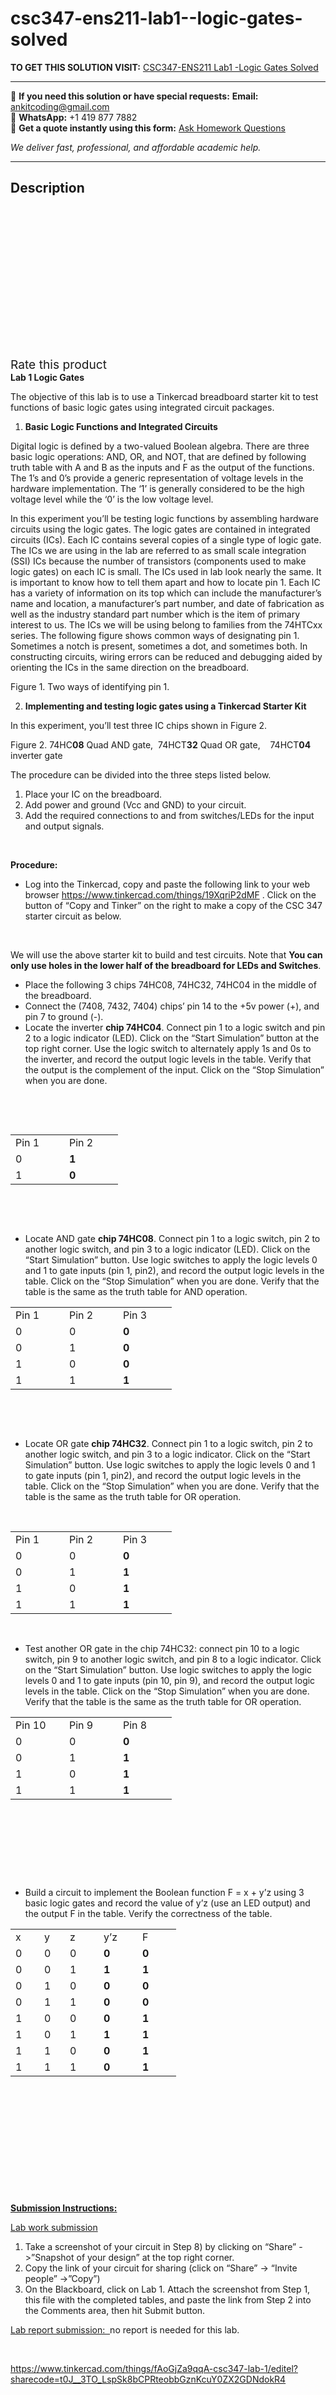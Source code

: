 # csc347-ens211-lab1--logic-gates-solved
**TO GET THIS SOLUTION VISIT:** [CSC347-ENS211 Lab1 -Logic Gates Solved](https://www.ankitcodinghub.com/product/csc347-ens211-lab1-logic-gates-solved/)


---

📩 **If you need this solution or have special requests:** **Email:** ankitcoding@gmail.com  
📱 **WhatsApp:** +1 419 877 7882  
📄 **Get a quote instantly using this form:** [Ask Homework Questions](https://www.ankitcodinghub.com/services/ask-homework-questions/)

*We deliver fast, professional, and affordable academic help.*

---

<h2>Description</h2>



<div class="kk-star-ratings kksr-auto kksr-align-center kksr-valign-top" data-payload="{&quot;align&quot;:&quot;center&quot;,&quot;id&quot;:&quot;94083&quot;,&quot;slug&quot;:&quot;default&quot;,&quot;valign&quot;:&quot;top&quot;,&quot;ignore&quot;:&quot;&quot;,&quot;reference&quot;:&quot;auto&quot;,&quot;class&quot;:&quot;&quot;,&quot;count&quot;:&quot;0&quot;,&quot;legendonly&quot;:&quot;&quot;,&quot;readonly&quot;:&quot;&quot;,&quot;score&quot;:&quot;0&quot;,&quot;starsonly&quot;:&quot;&quot;,&quot;best&quot;:&quot;5&quot;,&quot;gap&quot;:&quot;4&quot;,&quot;greet&quot;:&quot;Rate this product&quot;,&quot;legend&quot;:&quot;0\/5 - (0 votes)&quot;,&quot;size&quot;:&quot;24&quot;,&quot;title&quot;:&quot;CSC347-ENS211 Lab1 -Logic Gates Solved&quot;,&quot;width&quot;:&quot;0&quot;,&quot;_legend&quot;:&quot;{score}\/{best} - ({count} {votes})&quot;,&quot;font_factor&quot;:&quot;1.25&quot;}">

<div class="kksr-stars">

<div class="kksr-stars-inactive">
            <div class="kksr-star" data-star="1" style="padding-right: 4px">


<div class="kksr-icon" style="width: 24px; height: 24px;"></div>
        </div>
            <div class="kksr-star" data-star="2" style="padding-right: 4px">


<div class="kksr-icon" style="width: 24px; height: 24px;"></div>
        </div>
            <div class="kksr-star" data-star="3" style="padding-right: 4px">


<div class="kksr-icon" style="width: 24px; height: 24px;"></div>
        </div>
            <div class="kksr-star" data-star="4" style="padding-right: 4px">


<div class="kksr-icon" style="width: 24px; height: 24px;"></div>
        </div>
            <div class="kksr-star" data-star="5" style="padding-right: 4px">


<div class="kksr-icon" style="width: 24px; height: 24px;"></div>
        </div>
    </div>

<div class="kksr-stars-active" style="width: 0px;">
            <div class="kksr-star" style="padding-right: 4px">


<div class="kksr-icon" style="width: 24px; height: 24px;"></div>
        </div>
            <div class="kksr-star" style="padding-right: 4px">


<div class="kksr-icon" style="width: 24px; height: 24px;"></div>
        </div>
            <div class="kksr-star" style="padding-right: 4px">


<div class="kksr-icon" style="width: 24px; height: 24px;"></div>
        </div>
            <div class="kksr-star" style="padding-right: 4px">


<div class="kksr-icon" style="width: 24px; height: 24px;"></div>
        </div>
            <div class="kksr-star" style="padding-right: 4px">


<div class="kksr-icon" style="width: 24px; height: 24px;"></div>
        </div>
    </div>
</div>


<div class="kksr-legend" style="font-size: 19.2px;">
            <span class="kksr-muted">Rate this product</span>
    </div>
    </div>
<strong>Lab </strong><strong>1 Logic Gates</strong>

The objective of this lab is to use a Tinkercad breadboard starter kit to test functions of basic logic gates using integrated circuit packages.

<ol>
<li><strong>Basic Logic Functions and Integrated Circuits</strong></li>
</ol>
Digital logic is defined by a two-valued Boolean algebra. There are three basic logic operations: AND, OR, and NOT, that are defined by following truth table with A and B as the inputs and F as the output of the functions. The 1’s and 0’s provide a generic representation of voltage levels in the hardware implementation. The ‘1’ is generally considered to be the high voltage level while the ‘0’ is the low voltage level.

In this experiment you’ll be testing logic functions by assembling hardware circuits using the logic gates. The logic gates are contained in integrated circuits (ICs). Each IC contains several copies of a single type of logic gate. The ICs we are using in the lab are referred to as small scale integration (SSI) ICs because the number of transistors (components used to make logic gates) on each IC is small. The ICs used in lab look nearly the same. It is important to know how to tell them apart and how to locate pin 1. Each IC has a variety of information on its top which can include the manufacturer’s name and location, a manufacturer’s part number, and date of fabrication as well as the industry standard part number which is the item of primary interest to us. The ICs we will be using belong to families from the 74HTCxx series. The following figure shows common ways of designating pin 1. Sometimes a notch is present, sometimes a dot, and sometimes both. In constructing circuits, wiring errors can be reduced and debugging aided by orienting the ICs in the same direction on the breadboard.

Figure 1. Two ways of identifying pin 1.

<ol start="2">
<li><strong>Implementing and testing logic gates using a Tinkercad Starter Kit</strong></li>
</ol>
In this experiment, you’ll test three IC chips shown in Figure 2.

Figure 2. 74HC<strong>08</strong> Quad AND gate,&nbsp; 74HCT<strong>32</strong> Quad OR gate, &nbsp;&nbsp;&nbsp;74HCT<strong>04</strong> inverter gate

The procedure can be divided into the three steps listed below.

<ol>
<li>Place your IC on the breadboard.</li>
<li>Add power and ground (Vcc and GND) to your circuit.</li>
<li>Add the required connections to and from switches/LEDs for the input and output signals.</li>
</ol>
<strong>&nbsp;</strong>

<strong>Procedure:</strong>

<ul>
<li>Log into the Tinkercad, copy and paste the following link to your web browser <a href="https://www.tinkercad.com/things/19XqriP2dMF">https://www.tinkercad.com/things/19XqriP2dMF</a> . Click on the button of “Copy and Tinker” on the right to make a copy of the CSC 347 starter circuit as below.</li>
</ul>
&nbsp;

We will use the above starter kit to build and test circuits. Note that <strong>You can only use holes in the lower half of the breadboard for LEDs and Switches</strong>.

<ul>
<li>Place the following 3 chips 74HC08, 74HC32, 74HC04 in the middle of the breadboard.</li>
<li>Connect the (7408, 7432, 7404) chips’ pin 14 to the +5v power (+), and pin 7 to ground (-).</li>
<li>Locate the inverter <strong>chip 74HC04</strong>. Connect pin 1 to a logic switch and pin 2 to a logic indicator (LED). Click on the “Start Simulation” button at the top right corner. Use the logic switch to alternately apply 1s and 0s to the inverter, and record the output logic levels in the table. Verify that the output is the complement of the input. Click on the “Stop Simulation” when you are done.</li>
</ul>
&nbsp;

&nbsp;

<table>
<tbody>
<tr>
<td width="70">Pin 1</td>
<td width="70">Pin 2</td>
</tr>
<tr>
<td width="70">0</td>
<td width="70"><strong>1</strong></td>
</tr>
<tr>
<td width="70">1</td>
<td width="70"><strong>0</strong></td>
</tr>
</tbody>
</table>
&nbsp;

&nbsp;

<ul>
<li>Locate AND gate <strong>chip 74HC08</strong>. Connect pin 1 to a logic switch, pin 2 to another logic switch, and pin 3 to a logic indicator (LED). Click on the “Start Simulation” button. Use logic switches to apply the logic levels 0 and 1 to gate inputs (pin 1, pin2), and record the output logic levels in the table. Click on the “Stop Simulation” when you are done. Verify that the table is the same as the truth table for AND operation.</li>
</ul>
<table>
<tbody>
<tr>
<td width="70">Pin 1</td>
<td width="70">Pin 2</td>
<td width="70">Pin 3</td>
</tr>
<tr>
<td width="70">0</td>
<td width="70">0</td>
<td width="70"><strong>0</strong></td>
</tr>
<tr>
<td width="70">0</td>
<td width="70">1</td>
<td width="70"><strong>0</strong></td>
</tr>
<tr>
<td width="70">1</td>
<td width="70">0</td>
<td width="70"><strong>0</strong></td>
</tr>
<tr>
<td width="70">1</td>
<td width="70">1</td>
<td width="70"><strong>1</strong></td>
</tr>
</tbody>
</table>
&nbsp;

&nbsp;

<ul>
<li>Locate OR gate <strong>chip 74HC32</strong>. Connect pin 1 to a logic switch, pin 2 to another logic switch, and pin 3 to a logic indicator. Click on the “Start Simulation” button. Use logic switches to apply the logic levels 0 and 1 to gate inputs (pin 1, pin2), and record the output logic levels in the table. Click on the “Stop Simulation” when you are done. Verify that the table is the same as the truth table for OR operation.</li>
</ul>
&nbsp;

<table>
<tbody>
<tr>
<td width="70">Pin 1</td>
<td width="70">Pin 2</td>
<td width="70">Pin 3</td>
</tr>
<tr>
<td width="70">0</td>
<td width="70">0</td>
<td width="70"><strong>0</strong></td>
</tr>
<tr>
<td width="70">0</td>
<td width="70">1</td>
<td width="70"><strong>1</strong></td>
</tr>
<tr>
<td width="70">1</td>
<td width="70">0</td>
<td width="70"><strong>1</strong></td>
</tr>
<tr>
<td width="70">1</td>
<td width="70">1</td>
<td width="70"><strong>1</strong></td>
</tr>
</tbody>
</table>
&nbsp;

<ul>
<li>Test another OR gate in the chip 74HC32: connect pin 10 to a logic switch, pin 9 to another logic switch, and pin 8 to a logic indicator. Click on the “Start Simulation” button. Use logic switches to apply the logic levels 0 and 1 to gate inputs (pin 10, pin 9), and record the output logic levels in the table. Click on the “Stop Simulation” when you are done. Verify that the table is the same as the truth table for OR operation.</li>
</ul>
<table>
<tbody>
<tr>
<td width="70">Pin 10</td>
<td width="70">Pin 9</td>
<td width="70">Pin 8</td>
</tr>
<tr>
<td width="70">0</td>
<td width="70">0</td>
<td width="70"><strong>0</strong></td>
</tr>
<tr>
<td width="70">0</td>
<td width="70">1</td>
<td width="70"><strong>1</strong></td>
</tr>
<tr>
<td width="70">1</td>
<td width="70">0</td>
<td width="70"><strong>1</strong></td>
</tr>
<tr>
<td width="70">1</td>
<td width="70">1</td>
<td width="70"><strong>1</strong></td>
</tr>
</tbody>
</table>
&nbsp;

&nbsp;

&nbsp;

&nbsp;

<ul>
<li>Build a circuit to implement the Boolean function F = x + y’z using 3 basic logic gates and record the value of y’z (use an LED output) and the output F in the table. Verify the correctness of the table.</li>
</ul>
<table>
<tbody>
<tr>
<td width="30">x</td>
<td width="25">y</td>
<td width="38">z</td>
<td width="46">y’z</td>
<td width="46">F</td>
</tr>
<tr>
<td width="30">0</td>
<td width="25">0</td>
<td width="38">0</td>
<td width="46"><strong>0</strong></td>
<td width="46"><strong>0</strong></td>
</tr>
<tr>
<td width="30">0</td>
<td width="25">0</td>
<td width="38">1</td>
<td width="46"><strong>1</strong></td>
<td width="46"><strong>1</strong></td>
</tr>
<tr>
<td width="30">0</td>
<td width="25">1</td>
<td width="38">0</td>
<td width="46"><strong>0</strong></td>
<td width="46"><strong>0</strong></td>
</tr>
<tr>
<td width="30">0</td>
<td width="25">1</td>
<td width="38">1</td>
<td width="46"><strong>0</strong></td>
<td width="46"><strong>0</strong></td>
</tr>
<tr>
<td width="30">1</td>
<td width="25">0</td>
<td width="38">0</td>
<td width="46"><strong>0</strong></td>
<td width="46"><strong>1</strong></td>
</tr>
<tr>
<td width="30">1</td>
<td width="25">0</td>
<td width="38">1</td>
<td width="46"><strong>1</strong></td>
<td width="46"><strong>1</strong></td>
</tr>
<tr>
<td width="30">1</td>
<td width="25">1</td>
<td width="38">0</td>
<td width="46"><strong>0</strong></td>
<td width="46"><strong>1</strong></td>
</tr>
<tr>
<td width="30">1</td>
<td width="25">1</td>
<td width="38">1</td>
<td width="46"><strong>0</strong></td>
<td width="46"><strong>1</strong></td>
</tr>
</tbody>
</table>
&nbsp;

&nbsp;

&nbsp;

&nbsp;

&nbsp;

&nbsp;

<strong><u>Submission Instructions:</u></strong>

<u>Lab work submission</u>

<ol>
<li>Take a screenshot of your circuit in Step 8) by clicking on “Share” -&gt;”Snapshot of your design” at the top right corner.</li>
<li>Copy the link of your circuit for sharing (click on “Share” -&gt; “Invite people” -&gt;”Copy”)</li>
<li>On the Blackboard, click on Lab 1. Attach the screenshot from Step 1, this file with the completed tables, and paste the link from Step 2 into the Comments area, then hit Submit button.</li>
</ol>
<u>Lab report submission:&nbsp; </u>no report is needed for this lab.

&nbsp;

<a href="https://www.tinkercad.com/things/fAoGjZa9qqA-csc347-lab-1/editel?sharecode=t0J__3TO_LspSk8bCPRteobbGznKcuY0ZX2GDNdokR4">https://www.tinkercad.com/things/fAoGjZa9qqA-csc347-lab-1/editel?sharecode=t0J__3TO_LspSk8bCPRteobbGznKcuY0ZX2GDNdokR4</a>
